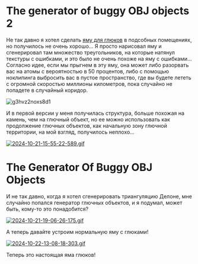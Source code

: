 # The generator of buggy OBJ objects 2

Не так давно я хотел сделать [яму для глюков](https://www.reddit.com/r/backrooms/comments/1dmbht6/locations_for_level_0_in_the_backrooms/) в подсобных помещениях, но получилось не очень хорошо... Я просто нарисовал яму и сгенерировал там множество треугольников, на которые натянул текстуры с ошибками, и это было не очень похоже на яму с ошибками... Согласно идее, если мы прыгнем в эту яму, она может либо разорвать вас на атомы с вероятностью в 50 процентов, либо с помощью ноклипинга выбросить вас в пустое пространство, где вы будете лететь с огромной скоростью миллионы километров, пока случайно не попадете в случайный коридор.

![g3hvz2noxs8d1](https://github.com/user-attachments/assets/289e589f-b1ef-41eb-b84c-81d291edcebb)

И в первой версии у меня получилась структура, больше похожая на камень, чем на глючный объект, но ее можно использовать как продолжение глючных объектов, как начальную зону глючной территории, на мой взгляд, получилось неплохо...

[![2024-10-21-15-55-22-589.gif](https://i.postimg.cc/J4SHq9KH/2024-10-21-15-55-22-589.gif)](https://postimg.cc/MvbGZ3Cz)

# The Generator Of Buggy OBJ Objects

И не так давно, когда я хотел сгенерировать триангуляцию Делоне, мне случайно попался генератор глючных объектов, и я подумал, может быть, кому-то это понадобится?

[![2024-10-21-19-06-26-175.gif](https://i.postimg.cc/fbZFbRXZ/2024-10-21-19-06-26-175.gif)](https://postimg.cc/Js6K6mPd)

А теперь давайте устроим нормальную яму с глюками!

[![2024-10-22-13-08-18-303.gif](https://i.postimg.cc/Y9kZk0xK/2024-10-22-13-08-18-303.gif)](https://postimg.cc/NyJpkgVp)

Теперь это настоящая яма глюков!
